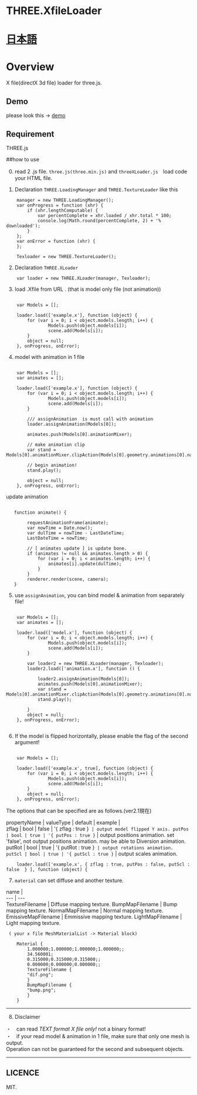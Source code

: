 # THREE.XfileLoader

[日本語](README.ja.md)
====
# Overview
X file(directX 3d file) loader for three.js.

## Demo

please look this  → [demo][] 

[demo]: http://adrs2002.com/sandbox/xloader/xFileLoaderSample.html       "Demo"

## Requirement
THREE.js

##how to use

0. read 2 .js file. `three.js(three.min.js)` and `threeXLoader.js`　load code your HTML file.

1.   Declaration  `THREE.LoadingManager` and `THREE.TextureLoader` 
 like this 

```  
    manager = new THREE.LoadingManager();
    var onProgress = function (xhr) {
        if (xhr.lengthComputable) {
            var percentComplete = xhr.loaded / xhr.total * 100;
            console.log(Math.round(percentComplete, 2) + '% downloaded');
        }
    };
    var onError = function (xhr) {
    };

    Texloader = new THREE.TextureLoader();
```  

2. Declaration `THREE.XLoader`

```
    var loader = new THREE.XLoader(manager, Texloader);
```

3.  load .Xfile from URL .
(that is model only file (not animation))

```

    var Models = [];

    loader.load(['example.x'], function (object) {
        for (var i = 0; i < object.models.length; i++) {
                Models.push(object.models[i]);    
                scene.add(Models[i]);             
        }
        object = null;
    }, onProgress, onError);

```

4. model with animation in 1 file


```

    var Models = [];
    var animates = [];

    loader.load(['example.x'], function (object) {
        for (var i = 0; i < object.models.length; i++) {
                Models.push(object.models[i]);    
                scene.add(Models[i]);             
        }

        /// assignAnimation  is must call with animation
        loader.assignAnimation(Models[0]);

        animates.push(Models[0].animationMixer);

        // make animation clip
        var stand = Models[0].animationMixer.clipAction(Models[0].geometry.animations[0].name);
        
        // begin animation!
        stand.play();
        
        object = null;
    }, onProgress, onError);

```

update animation 

```

   function animate() {

        requestAnimationFrame(animate);
        var nowTime = Date.now();
        var dulTime = nowTime - LastDateTime;
        LastDateTime = nowTime;

        // [ animates update ] is update bone.
        if (animates != null && animates.length > 0) {
            for (var i = 0; i < animates.length; i++) {
                animates[i].update(dulTime);
            }
        }
        renderer.render(scene, camera);
   }

```

5. use `assignAnimation`, you can bind model & animation from separately file!

```

    var Models = [];
    var animates = [];

    loader.load(['model.x'], function (object) {
        for (var i = 0; i < object.models.length; i++) {
                Models.push(object.models[i]);    
                scene.add(Models[i]);             
        }

        var loader2 = new THREE.XLoader(manager, Texloader);
        loader2.load(['animation.x'], function () {
            
            loader2.assignAnimation(Models[0]); 
            animates.push(Models[0].animationMixer);
            var stand = Models[0].animationMixer.clipAction(Models[0].geometry.animations[0].name);
            stand.play();

        }
        object = null;
    }, onProgress, onError);


```

6. If the model is flipped horizontally, please enable the flag of the second argument!

```

    var Models = [];

    loader.load(['example.x', true], function (object) {
        for (var i = 0; i < object.models.length; i++) {
                Models.push(object.models[i]);    
                scene.add(Models[i]);             
        }
        object = null;
    }, onProgress, onError);

```

The options that can be specified are as follows.(ver2.1現在)

  propertyName | valueType | default | example |   
  zflag | bool | false | '{ zflag : true }` | output model flipped Y axis.
  putPos | bool | true | '{ putPos : true }` | output positions animation. set 'false', not output positions animation. may be able to  Diversion animation.
  putRot | bool | true | '{ putRot : true }` | output rotations animation.
  putScl | bool | true | '{ putScl : true }` | output scales animation.

```
    loader.load(['example.x', { zflag : true, putPos : false, putScl : false  } ], function (object) {

```

7. `material` can set diffuse and another texture.

 name |   
  --- |  ---  
  TextureFilename | Diffuse mapping texture.
  BumpMapFilename | Bump mapping texture.
  NormalMapFilename | Normal mapping texture.
  EmissiveMapFilename | Emmissive mapping texture.
  LightMapFilename | Light mapping texture.

```
 ( your x file MeshMaterialList -> Material block)

    Material {
        1.000000;1.000000;1.000000;1.000000;;
        34.560001;
        0.315000;0.315000;0.315000;;
        0.000000;0.000000;0.000000;;
        TextureFilename {
        "dif.png";
        }
        BumpMapFilename {
        "bump.png";
        }
    }

```

---------------------------------
8. Disclaimer

・　can read *TEXT format X file only!* not a binary format!  
・　if your read model & animation in 1 file, make sure that only one mesh is output.  
Operation can not be guaranteed for the second and subsequent objects.

---------------------------------
## LICENCE
 MIT.